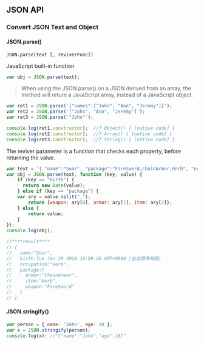 ## JSON API

### Convert JSON Text and Object

#### JSON.parse()

`JSON.parse(text [, reviverFunc])`


JavaScript built-in function

````js
var obj = JSON.parse(text);
````

> When using the JSON.parse() on a JSON derived from an array, the method will return a JavaScript array, instead of a JavaScript object.

````js
var ret1 = JSON.parse('{"names":["John", "Ann", "Jeremy"]}');
var ret2 = JSON.parse('["John", "Ann", "Jeremy"]');
var ret3 = JSON.parse('"John"');

console.log(ret1.constructor);  //ƒ Object() { [native code] }
console.log(ret2.constructor);  //ƒ Array() { [native code] }
console.log(ret3.constructor);  //ƒ String() { [native code] }
````


The reviver parameter is a function that checks each property, before returning the value.

````js
var text = '{ "name":"Soar", "package":"FireSword,ChainArmor,Herb", "occupation":"Hero", "birth":"2018-01-30T08:09:26.066Z"}';
var obj = JSON.parse(text, function (key, value) {
    if (key == "birth") {
      return new Date(value);
    } else if (key == "package") {
    var ary = value.split(",");
        return {weapon: ary[0], armor: ary[1], item: ary[2]};
    } else {
        return value;
    }
});
console.log(obj);

//****result****
// {
//   name:"Soar",
//   birth:Tue Jan 30 2018 16:09:26 GMT+0800 (台北標準時間)
//   occupation:"Hero",
//   package:{
//     armor:"ChainArmor",
//     item:"Herb",
//     weapon:"FireSword"
//   }
// }
````




#### JSON.stringify()


````js
var person = { name: 'John', age: 18 };
var x = JSON.stringify(person);
console.log(x); //"{"name":"John","age":18}"
````
